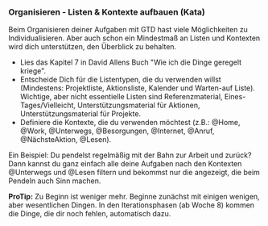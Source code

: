 ### Organisieren - Listen & Kontexte aufbauen (Kata)

Beim Organisieren deiner Aufgaben mit GTD hast viele Möglichkeiten zu Individualisieren. Aber auch schon ein Mindestmaß an Listen und Kontexten wird dich unterstützen, den Überblick zu behalten.

- Lies das Kapitel 7 in David Allens Buch "Wie ich die Dinge geregelt kriege".
- Entscheide Dich für die Listentypen, die du verwenden willst (Mindestens: Projektliste, Aktionsliste, Kalender und Warten-auf Liste). Wichtige, aber nicht essentielle Listen sind Referenzmaterial, Eines-Tages/Vielleicht, Unterstützungsmaterial für Aktionen, Unterstützungsmaterial für Projekte.
- Definiere die Kontexte, die du verwenden möchtest (z.B.: @Home, @Work, @Unterwegs, @Besorgungen, @Internet, @Anruf, @NächsteAktion, @Lesen).

Ein Beispiel: Du pendelst regelmäßig mit der Bahn zur Arbeit und zurück? Dann kannst du ganz einfach alle deine Aufgaben nach den Kontexten @Unterwegs und @Lesen filtern und bekommst nur die angezeigt, die beim Pendeln auch Sinn machen. 

**ProTip:** Zu Beginn ist weniger mehr. Beginne zunächst mit einigen wenigen, aber wesentlichen Dingen. In den Iterationsphasen (ab Woche 8) kommen die Dinge, die dir noch fehlen, automatisch dazu. 
